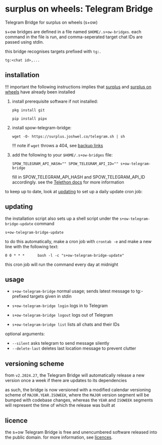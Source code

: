 # surplus on wheels: Telegram Bridge

Telegram Bridge for surplus on wheels (s+ow)

s+ow bridges are defined in a file named `$HOME/.s+ow-bridges`. each command in the file is run,
and comma-seperated target chat IDs are passed using stdin.

this bridge recognises targets prefixed with `tg:`.

```text
tg:<chat id>,...
```

## installation

!!! important
    the following instructions implies that [surplus](../index.md) and [surplus on wheels](bridges.md)
    have already been installed

1. install prerequisite software if not installed:

    ```text
    pkg install git
    ```

    ```text
    pip install pipx
    ```

2. install spow-telegram-bridge:

    ```text
    wget -O- https://surplus.joshwel.co/telegram.sh | sh
    ```

    !!! note
        if `wget` throws a 404, see [backup links](../links.md)

3. add the following to your `$HOME/.s+ow-bridges` file:

    ```text
    SPOW_TELEGRAM_API_HASH="" SPOW_TELEGRAM_API_ID="" s+ow-telegram-bridge
    ```
    
    fill in SPOW_TELEGRAM_API_HASH and SPOW_TELEGRAM_API_ID accordingly.
    see the [Telethon docs](https://docs.telethon.dev/en/stable/basic/signing-in.html) for
    more information

to keep up to date, look at [updating](#updating) to set up a daily update cron job:

## updating

the installation script also sets up a shell script under the `s+ow-telegram-bridge-update` command

```text
s+ow-telegram-bridge-update
```

to do this automatically, make a cron job with `crontab -e`
and make a new line with the following text:

```text
0 0 * * *      bash -l -c "s+ow-telegram-bridge-update"
```

this cron job will run the command every day at midnight

## usage

- `s+ow-telegram-bridge`
    normal usage; sends latest message to tg:-prefixed targets given in stdin

- `s+ow-telegram-bridge login`
    logs in to Telegram

- `s+ow-telegram-bridge logout`
    logs out of Telegram

- `s+ow-telegram-bridge list`
    lists all chats and their IDs

optional arguments:

- `--silent`
    asks telegram to send message silently
- `--delete-last`
    deletes last location message to prevent clutter

## versioning scheme

from `v2.2024.27`, the Telegram Bridge will automatically release a new version once a week if there
are updates to its dependencies

as such, the bridge is now versioned with a modified calendar versioning scheme of
`MAJOR.YEAR.ISOWEEK`, where the `MAJOR` version segment will be bumped with codebase changes, whereas
the `YEAR` and `ISOWEEK` segments will represent the time of which the release was built at

## licence

the s+ow Telegram Bridge is free and unencumbered software released into the public domain.
for more information, see [licences](../licences.md).
